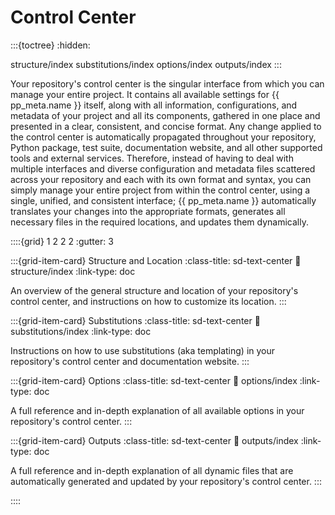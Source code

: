 # Control Center

:::{toctree}
:hidden:

structure/index
substitutions/index
options/index
outputs/index
:::

Your repository's control center is the singular interface from which you can manage your entire project.
It contains all available settings for {{ pp_meta.name }} itself,
along with all information, configurations, and metadata of your project and all its components,
gathered in one place and presented in a clear, consistent, and concise format.
Any change applied to the control center is automatically propagated throughout your repository,
Python package, test suite, documentation website, and all other supported tools and external services.
Therefore, instead of having to deal with multiple interfaces and diverse configuration
and metadata files scattered across your repository and each with its own format and syntax,
you can simply manage your entire project from within the control center,
using a single, unified, and consistent interface;
{{ pp_meta.name }} automatically translates your changes into the appropriate formats,
generates all necessary files in the required locations, and updates them dynamically.


::::{grid} 1 2 2 2
:gutter: 3

:::{grid-item-card} Structure and Location
:class-title: sd-text-center
:link: structure/index
:link-type: doc

An overview of the general structure and location of your repository's control center,
and instructions on how to customize its location.
:::

:::{grid-item-card} Substitutions
:class-title: sd-text-center
:link: substitutions/index
:link-type: doc

Instructions on how to use substitutions (aka templating) in your repository's control center
and documentation website.
:::

:::{grid-item-card} Options
:class-title: sd-text-center
:link: options/index
:link-type: doc

A full reference and in-depth explanation of all available options
in your repository's control center.
:::

:::{grid-item-card} Outputs
:class-title: sd-text-center
:link: outputs/index
:link-type: doc

A full reference and in-depth explanation of all dynamic files that are
automatically generated and updated by your repository's control center.
:::

::::
